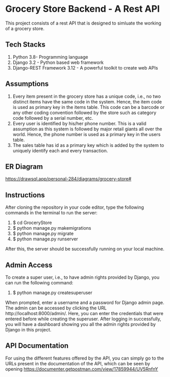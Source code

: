 # Grocery Store Backend - A Rest API
This project consists of a rest API that is designed to simluate the working of a grocery store. 
## Tech Stacks
1. Python 3.8- Programming language
2. Django 3.2 - Python based web framework
3. Django-REST Framework 3.12 - A powerful toolkit to create web APIs
## Assumptions
1. Every item present in the grocery store has a unique code, i.e., no two distinct items have the same code in the system. Hence, the item code is used as primary key in the items table. This code can be a barcode or any other coding convention followed by the store such as category code followed by a serial number, etc.
2. Every user is identified by his/her phone number. This is a valid assumption as this system is followed by major retail giants all over the world. Hence, the phone number is used as a primary key in the users table.
3. The sales table has id as a primary key which is added by the system to uniquely identify each and every transaction.
## ER Diagram
https://drawsql.app/personal-284/diagrams/grocery-store#
## Instructions
After cloning the repository in your code editor, type the following commands in the terminal to run the server:
1. $ cd GroceryStore
2. $ python manage.py makemigrations
3. $ python manage.py migrate
4. $ python manage.py runserver     
   
After this, the server should be successfully running on your local machine.
## Admin Access
To create a super user, i.e., to have admin rights provided by Django, you can run the following command:
1. $ python manage.py createsuperuser   
         
When prompted, enter a username and a password for Django admin page. The admin can be accessed by clicking the URL http://localhost:8000/admin/. Here, you can enter the credentials that were entered before while creating the superuser. After logging in successfully, you will have a dashboard showing you all the admin rights provided by Django in this project. 
## API Documentation
For using the different features offered by the API, you can simply go to the URLs present in the documentation of the API, which can be seen by opening https://documenter.getpostman.com/view/17859944/UV5RnfnY
